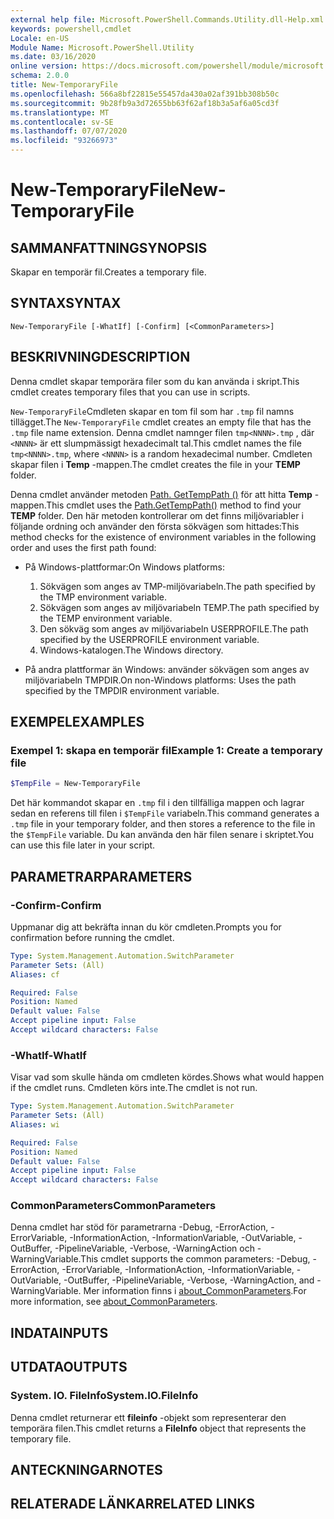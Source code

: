 ```yaml
---
external help file: Microsoft.PowerShell.Commands.Utility.dll-Help.xml
keywords: powershell,cmdlet
Locale: en-US
Module Name: Microsoft.PowerShell.Utility
ms.date: 03/16/2020
online version: https://docs.microsoft.com/powershell/module/microsoft.powershell.utility/new-temporaryfile?view=powershell-6&WT.mc_id=ps-gethelp
schema: 2.0.0
title: New-TemporaryFile
ms.openlocfilehash: 566a8bf22815e55457da430a02af391bb308b50c
ms.sourcegitcommit: 9b28fb9a3d72655bb63f62af18b3a5af6a05cd3f
ms.translationtype: MT
ms.contentlocale: sv-SE
ms.lasthandoff: 07/07/2020
ms.locfileid: "93266973"
---
```

# <span data-ttu-id="091e6-103">New-TemporaryFile</span><span class="sxs-lookup"><span data-stu-id="091e6-103">New-TemporaryFile</span></span>

## <span data-ttu-id="091e6-104">SAMMANFATTNING</span><span class="sxs-lookup"><span data-stu-id="091e6-104">SYNOPSIS</span></span>
<span data-ttu-id="091e6-105">Skapar en temporär fil.</span><span class="sxs-lookup"><span data-stu-id="091e6-105">Creates a temporary file.</span></span>

## <span data-ttu-id="091e6-106">SYNTAX</span><span class="sxs-lookup"><span data-stu-id="091e6-106">SYNTAX</span></span>

```
New-TemporaryFile [-WhatIf] [-Confirm] [<CommonParameters>]
```

## <span data-ttu-id="091e6-107">BESKRIVNING</span><span class="sxs-lookup"><span data-stu-id="091e6-107">DESCRIPTION</span></span>

<span data-ttu-id="091e6-108">Denna cmdlet skapar temporära filer som du kan använda i skript.</span><span class="sxs-lookup"><span data-stu-id="091e6-108">This cmdlet creates temporary files that you can use in scripts.</span></span>

<span data-ttu-id="091e6-109">`New-TemporaryFile`Cmdleten skapar en tom fil som har `.tmp` fil namns tillägget.</span><span class="sxs-lookup"><span data-stu-id="091e6-109">The `New-TemporaryFile` cmdlet creates an empty file that has the `.tmp` file name extension.</span></span>
<span data-ttu-id="091e6-110">Denna cmdlet namnger filen `tmp<NNNN>.tmp` , där `<NNNN>` är ett slumpmässigt hexadecimalt tal.</span><span class="sxs-lookup"><span data-stu-id="091e6-110">This cmdlet names the file `tmp<NNNN>.tmp`, where `<NNNN>` is a random hexadecimal number.</span></span>
<span data-ttu-id="091e6-111">Cmdleten skapar filen i **Temp** -mappen.</span><span class="sxs-lookup"><span data-stu-id="091e6-111">The cmdlet creates the file in your **TEMP** folder.</span></span>

<span data-ttu-id="091e6-112">Denna cmdlet använder metoden [Path. GetTempPath ()](/dotnet/api/system.io.path.gettemppath) för att hitta **Temp** -mappen.</span><span class="sxs-lookup"><span data-stu-id="091e6-112">This cmdlet uses the [Path.GetTempPath()](/dotnet/api/system.io.path.gettemppath) method to find your **TEMP** folder.</span></span> <span data-ttu-id="091e6-113">Den här metoden kontrollerar om det finns miljövariabler i följande ordning och använder den första sökvägen som hittades:</span><span class="sxs-lookup"><span data-stu-id="091e6-113">This method checks for the existence of environment variables in the following order and uses the first path found:</span></span>

- <span data-ttu-id="091e6-114">På Windows-plattformar:</span><span class="sxs-lookup"><span data-stu-id="091e6-114">On Windows platforms:</span></span>

  1. <span data-ttu-id="091e6-115">Sökvägen som anges av TMP-miljövariabeln.</span><span class="sxs-lookup"><span data-stu-id="091e6-115">The path specified by the TMP environment variable.</span></span>
  1. <span data-ttu-id="091e6-116">Sökvägen som anges av miljövariabeln TEMP.</span><span class="sxs-lookup"><span data-stu-id="091e6-116">The path specified by the TEMP environment variable.</span></span>
  1. <span data-ttu-id="091e6-117">Den sökväg som anges av miljövariabeln USERPROFILE.</span><span class="sxs-lookup"><span data-stu-id="091e6-117">The path specified by the USERPROFILE environment variable.</span></span>
  1. <span data-ttu-id="091e6-118">Windows-katalogen.</span><span class="sxs-lookup"><span data-stu-id="091e6-118">The Windows directory.</span></span>

- <span data-ttu-id="091e6-119">På andra plattformar än Windows: använder sökvägen som anges av miljövariabeln TMPDIR.</span><span class="sxs-lookup"><span data-stu-id="091e6-119">On non-Windows platforms: Uses the path specified by the TMPDIR environment variable.</span></span>

## <span data-ttu-id="091e6-120">EXEMPEL</span><span class="sxs-lookup"><span data-stu-id="091e6-120">EXAMPLES</span></span>

### <span data-ttu-id="091e6-121">Exempel 1: skapa en temporär fil</span><span class="sxs-lookup"><span data-stu-id="091e6-121">Example 1: Create a temporary file</span></span>

```powershell
$TempFile = New-TemporaryFile
```

<span data-ttu-id="091e6-122">Det här kommandot skapar en `.tmp` fil i den tillfälliga mappen och lagrar sedan en referens till filen i `$TempFile` variabeln.</span><span class="sxs-lookup"><span data-stu-id="091e6-122">This command generates a `.tmp` file in your temporary folder, and then stores a reference to the file in the `$TempFile` variable.</span></span> <span data-ttu-id="091e6-123">Du kan använda den här filen senare i skriptet.</span><span class="sxs-lookup"><span data-stu-id="091e6-123">You can use this file later in your script.</span></span>

## <span data-ttu-id="091e6-124">PARAMETRAR</span><span class="sxs-lookup"><span data-stu-id="091e6-124">PARAMETERS</span></span>

### <span data-ttu-id="091e6-125">-Confirm</span><span class="sxs-lookup"><span data-stu-id="091e6-125">-Confirm</span></span>

<span data-ttu-id="091e6-126">Uppmanar dig att bekräfta innan du kör cmdleten.</span><span class="sxs-lookup"><span data-stu-id="091e6-126">Prompts you for confirmation before running the cmdlet.</span></span>

```yaml
Type: System.Management.Automation.SwitchParameter
Parameter Sets: (All)
Aliases: cf

Required: False
Position: Named
Default value: False
Accept pipeline input: False
Accept wildcard characters: False
```

### <span data-ttu-id="091e6-127">-WhatIf</span><span class="sxs-lookup"><span data-stu-id="091e6-127">-WhatIf</span></span>

<span data-ttu-id="091e6-128">Visar vad som skulle hända om cmdleten kördes.</span><span class="sxs-lookup"><span data-stu-id="091e6-128">Shows what would happen if the cmdlet runs.</span></span>
<span data-ttu-id="091e6-129">Cmdleten körs inte.</span><span class="sxs-lookup"><span data-stu-id="091e6-129">The cmdlet is not run.</span></span>

```yaml
Type: System.Management.Automation.SwitchParameter
Parameter Sets: (All)
Aliases: wi

Required: False
Position: Named
Default value: False
Accept pipeline input: False
Accept wildcard characters: False
```

### <span data-ttu-id="091e6-130">CommonParameters</span><span class="sxs-lookup"><span data-stu-id="091e6-130">CommonParameters</span></span>

<span data-ttu-id="091e6-131">Denna cmdlet har stöd för parametrarna -Debug, -ErrorAction, -ErrorVariable, -InformationAction, -InformationVariable, -OutVariable, -OutBuffer, -PipelineVariable, -Verbose, -WarningAction och -WarningVariable.</span><span class="sxs-lookup"><span data-stu-id="091e6-131">This cmdlet supports the common parameters: -Debug, -ErrorAction, -ErrorVariable, -InformationAction, -InformationVariable, -OutVariable, -OutBuffer, -PipelineVariable, -Verbose, -WarningAction, and -WarningVariable.</span></span> <span data-ttu-id="091e6-132">Mer information finns i [about_CommonParameters](../Microsoft.PowerShell.Core/About/about_CommonParameters.md).</span><span class="sxs-lookup"><span data-stu-id="091e6-132">For more information, see [about_CommonParameters](../Microsoft.PowerShell.Core/About/about_CommonParameters.md).</span></span>

## <span data-ttu-id="091e6-133">INDATA</span><span class="sxs-lookup"><span data-stu-id="091e6-133">INPUTS</span></span>

## <span data-ttu-id="091e6-134">UTDATA</span><span class="sxs-lookup"><span data-stu-id="091e6-134">OUTPUTS</span></span>

### <span data-ttu-id="091e6-135">System. IO. FileInfo</span><span class="sxs-lookup"><span data-stu-id="091e6-135">System.IO.FileInfo</span></span>

<span data-ttu-id="091e6-136">Denna cmdlet returnerar ett **fileinfo** -objekt som representerar den temporära filen.</span><span class="sxs-lookup"><span data-stu-id="091e6-136">This cmdlet returns a **FileInfo** object that represents the temporary file.</span></span>

## <span data-ttu-id="091e6-137">ANTECKNINGAR</span><span class="sxs-lookup"><span data-stu-id="091e6-137">NOTES</span></span>

## <span data-ttu-id="091e6-138">RELATERADE LÄNKAR</span><span class="sxs-lookup"><span data-stu-id="091e6-138">RELATED LINKS</span></span>
